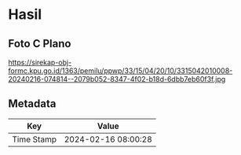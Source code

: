 # Hasil

## Foto C Plano

https://sirekap-obj-formc.kpu.go.id/1363/pemilu/ppwp/33/15/04/20/10/3315042010008-20240216-074814--2079b052-8347-4f02-b18d-6dbb7eb60f3f.jpg


## Metadata

| Key        | Value               |
| ---------- | ------------------- |
| Time Stamp | 2024-02-16 08:00:28 |



